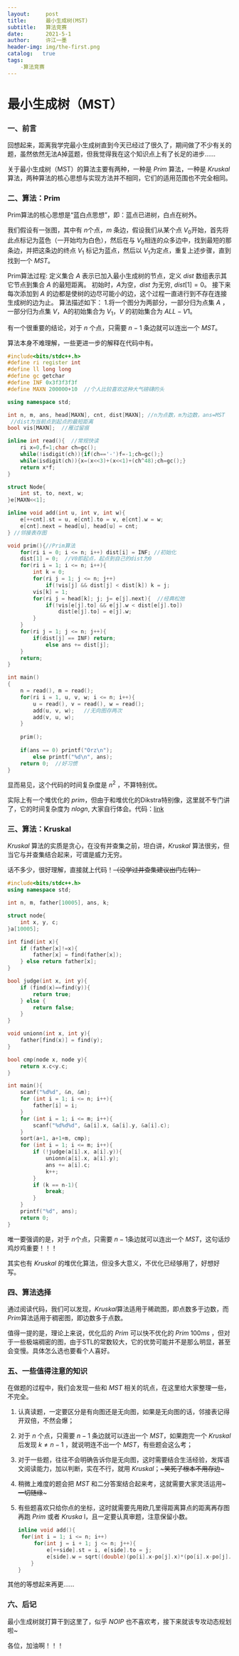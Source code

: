 ```yaml
---
layout:     post
title:      最小生成树(MST)
subtitle:   算法竞赛
date:       2021-5-1
author:     许江一墨
header-img: img/the-first.png
catalog:   true
tags:
    -算法竞赛
---
```


# 最小生成树（MST）

### 一、前言

回想起来，距离我学完最小生成树直到今天已经过了很久了，期间做了不少有关的题，虽然依然无法A掉蓝题，但我觉得我在这个知识点上有了长足的进步......

关于最小生成树（MST）的算法主要有两种，一种是 $Prim$ 算法，一种是 $Kruskal$ 算法，两种算法的核心思想与实现方法并不相同，它们的适用范围也不完全相同。

### 二、算法：Prim

Prim算法的核心思想是“蓝白点思想”，即：蓝点已进树，白点在树外。

我们假设有一张图，其中有 $n​$ 个点，$m​$ 条边，假设我们从某个点 $V_0​$ 开始，首先将此点标记为蓝色（一开始均为白色），然后在与 $V_0​$ 相连的众多边中，找到最短的那条边，并把这条边的终点 $V_1​$ 标记为蓝点，然后以 $V_1​$ 为定点，重复上述步骤，直到找到一个 $MST​$。

Prim算法过程: 定义集合 $A$ 表示已加入最小生成树的节点，定义 $dist$ 数组表示其它节点到集合 $A$ 的最短距离。 初始时，$A$为空，$dist$ 为无穷, $dist[1] = 0$。 接下来每次添加到 $A$ 的边都是使树的边尽可能小的边，这个过程一直进行到不存在连接生成树的边为止。 算法描述如下： 1.将一个图分为两部分，一部分归为点集 $A$ ，一部分归为点集 $V$，A的初始集合为 ${V_1}$，$V$ 的初始集合为 ${ALL-V1}$。

有一个很重要的结论，对于 $n$ 个点，只需要 $n-1$ 条边就可以连出一个 $MST$。

算法本身不难理解，一些更进一步的解释在代码中有。

```cpp
#include<bits/stdc++.h> 
#define ri register int 
#define ll long long 
#define gc getchar 
#define INF 0x3f3f3f3f 
#define MAXN 200000+10  //个人比较喜欢这种大气磅礴的头 

using namespace std;

int n, m, ans, head[MAXN], cnt, dist[MAXN]; //n为点数，m为边数，ans=MST
 //dist为当前点到起点的最短距离 
bool vis[MAXN];  //雁过留痕 

inline int read(){  //常规快读 
	ri x=0,f=1;char ch=gc();
	while(!isdigit(ch)){if(ch=='-')f=-1;ch=gc();}
	while(isdigit(ch)){x=(x<<3)+(x<<1)+(ch^48);ch=gc();}
	return x*f;
} 

struct Node{
	int st, to, next, w;
}e[MAXN<<1];

inline void add(int u, int v, int w){
	e[++cnt].st = u, e[cnt].to = v, e[cnt].w = w;
	e[cnt].next = head[u], head[u] = cnt;
} //邻接表存图 

void prim(){//Prim算法 
	for(ri i = 0; i <= n; i++) dist[i] = INF; //初始化 
	dist[1] = 0;  //V0即起点，起点到自己的dist为0 
	for(ri i = 1; i <= n; i++){
		int k = 0;
		for(ri j = 1; j <= n; j++)
			if(!vis[j] && dist[j] < dist[k]) k = j;
		vis[k] = 1;
		for(ri j = head[k]; j; j= e[j].next){  //经典松弛 
			if(!vis[e[j].to] && e[j].w < dist[e[j].to])
				dist[e[j].to] = e[j].w;
		}
	}
	for(ri j = 1; j <= n; j++){
		if(dist[j] == INF) return;
			else ans += dist[j]; 
	}
	return;
}

int main()
{
	n = read(), m = read();
	for(ri i = 1, u, v, w; i <= n; i++){
		u = read(), v = read(), w = read(); 
		add(u, v, w);   //无向图存两次 
		add(v, u, w);
	}
	
	prim();
	
	if(ans == 0) printf("Orz\n");
		else printf("%d\n", ans);
    return 0;  //好习惯 
}

```

显而易见，这个代码的时间复杂度是 $n^2$ ，不算特别优。

实际上有一个堆优化的 $prim​$，但由于和堆优化的Dikstra特别像，这里就不专门讲了，它的时间复杂度为 $nlogn​$, 大家自行体会。代码：[link](https://www.luogu.com.cn/paste/w59gxpju)

### 三、算法：Kruskal

$Kruskal$ 算法的实质是贪心，在没有并查集之前，坦白讲，$Kruskal$ 算法很劣，但当它与并查集结合起来，可谓是威力无穷。

话不多少，很好理解，直接就上代码！~~（没学过并查集建议出门左转）~~

```cpp
#include<bits/stdc++.h>
using namespace std;

int n, m, father[10005], ans, k;

struct node{
	int x, y, c;
}a[10005];

int find(int x){
	if (father[x]!=x){
		father[x] = find(father[x]);
	} else return father[x];
}

bool judge(int x, int y){
	if (find(x)==find(y)){
		return true;
	} else {
		return false;
	}
}

void unionn(int x, int y){
	father[find(x)] = find(y); 
}

bool cmp(node x, node y){
	return x.c<y.c;
}  

int main(){
	scanf("%d%d", &n, &m);
	for (int i = 1; i <= n; i++){
		father[i] = i;
	}
	for (int i = 1; i <= m; i++){
		scanf("%d%d%d", &a[i].x, &a[i].y, &a[i].c);
	}
	sort(a+1, a+1+m, cmp);
	for (int i = 1; i <= m; i++){
		if (!judge(a[i].x, a[i].y)){
			unionn(a[i].x, a[i].y);
			ans += a[i].c;
			k++;
		}
		if (k == n-1){
			break;
		}
	}
	printf("%d", ans);
	return 0;
}
```

唯一要强调的是，对于 $n​$ 个点，只需要 $n-1​$ 条边就可以连出一个 $MST​$ ，这句话炒鸡炒鸡重要！！！

其实也有 $Kruskal$ 的堆优化算法，但没多大意义，不优化已经够用了，好想好写。

### 四、算法选择

通过阅读代码，我们可以发现，$Kruskal​$ 算法适用于稀疏图，即点数多于边数，而 $Prim​$ 算法适用于稠密图，即边数多于点数。

值得一提的是，理论上来说，优化后的 $Prim$ 可以快不优化的 $Prim$ $100ms$ ，但对于一些极端稠密的图，由于STL的常数较大，它的优势可能并不是那么明显，甚至会变慢。具体怎么选也要看个人喜好。

### 五、一些值得注意的知识

在做题的过程中，我们会发现一些和 $MST$ 相关的坑点，在这里给大家整理一些，不完全。

1. 认真读题，一定要区分是有向图还是无向图，如果是无向图的话，邻接表记得开双倍，不然会爆；

2. 对于 $n$ 个点，只需要 $n - 1$ 条边就可以连出一个 $MST$，如果跑完一个 $Kruskal$ 后发现 $k \neq n-1$ ，就说明连不出一个 $MST$，有些题会这么考；

3. 对于一些题，往往不会明确告诉你是无向图，这时需要结合生活经验，发挥语文阅读能力，加以判断，实在不行，就用 $Kruskal$；~~~笑死了根本不用存边~~~

4. 稍微上难度的题会把 $MST$ 和二分答案结合起来考，这就需要大家灵活运用~~~一切随缘~~~

5. 有些题喜欢只给你点的坐标，这时就需要先用欧几里得距离算点的距离再存图再跑 $Prim$ 或者 $Kruska$ l，且一定要认真审题，注意保留小数。

   ```cpp
   inline void add(){
   	for(int i = 1; i <= n; i++)
       	for(int j = i + 1; j <= n; j++){
           	e[++side].st = i, e[side].to = j;
           	e[side].w = sqrt((double)(po[i].x-po[j].x)*(po[i].x-po[j].x) + (double)(po[i].y-po[j].y)*(po[i].y-po[j].y));
       }
   }
   ```

其他的等想起来再更......

### 六、后记

最小生成树就打算干到这里了，似乎 $NOIP$ 也不喜欢考，接下来就该专攻动态规划啦~

各位，加油啊！！！
